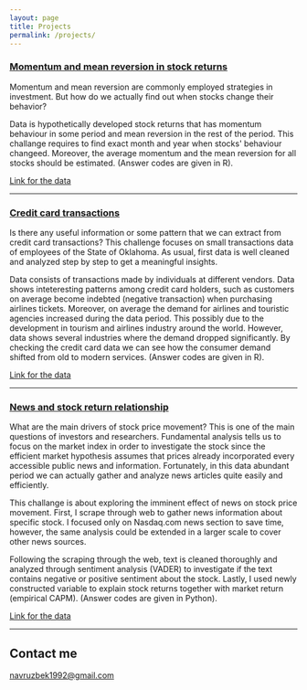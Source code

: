 ```yaml
---
layout: page
title: Projects
permalink: /projects/
---
```


### [Momentum and mean reversion in stock returns](/projects/project1.nb.html) 

Momentum and mean reversion are commonly employed strategies in investment. But how do we actually find out when stocks change their behavior?

Data is hypothetically developed stock returns that has momentum behaviour in some period and mean reversion in the rest of the period. This challange requires to find exact month and year when stocks' behaviour changeed. Moreover, the average momentum and the mean reversion for all stocks should be estimated. (Answer codes are given in R).

[Link for the data](https://navruzbek1992.github.io/stock-return-analysis/returns_20181228.csv)

***

### [Credit card transactions](/projects/project2.nb.html) 

Is there any useful information or some pattern that we can extract from credit card transactions? This challenge focuses on small transactions data of employees of the State of Oklahoma. As usual, first data is well cleaned and analyzed step by step to get a meaningful insights.

Data consists of transactions made by individuals at different vendors. Data shows inteteresting patterns among credit card holders, such as customers on average become indebted (negative transaction) when purchasing airlines tickets. Moreover, on average the demand for airlines and touristic agencies increased during the data period. This possibly due to the development in tourism and airlines industry around the world. However, data shows several industries where the demand dropped significantly. By checking the credit card data we can see how the consumer demand shifted from old to modern services. (Answer codes are given in R).

[Link for the data](https://navruzbek1992.github.io/stock-return-analysis/res_purchase_2014.csv)

***

### [News and stock return relationship](/projects/news_and_boeing_stocks.html)

What are the main drivers of stock price movement? This is one of the main questions of investors and researchers. Fundamental analysis tells us to focus on the market index in order to investigate the stock since the efficient market hypothesis assumes that prices already incorporated every accessible public news and information. Fortunately, in this data abundant period we can actually gather and analyze news articles quite easily and efficiently. 

This challange is about exploring the imminent effect of news on stock price movement. First, I scrape through web to gather news information about specific stock. I focused only on Nasdaq.com news section to save time, however, the same analysis could be extended in a larger scale to cover other news sources.

Following the scraping through the web, text is cleaned thoroughly and analyzed through sentiment analysis (VADER) to investigate if the text contains negative or positive sentiment about the stock. Lastly, I used newly constructed variable to explain stock returns together with market return (empirical CAPM). (Answer codes are given in Python).

[Link for the data](https://navruzbek1992.github.io/stock-return-analysis/project3.zip)

***


## Contact me

[navruzbek1992@gmail.com](mailto:navruzbek1992@gmail.com)

